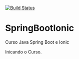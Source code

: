 [![Build Status](https://travis-ci.org/michelangelomc/SpringBootIonic.svg?branch=developer)](https://travis-ci.org/michelangelomc/SpringBootIonic)
# SpringBootIonic
Curso Java Spring Boot e Ionic

Inicando o Curso.